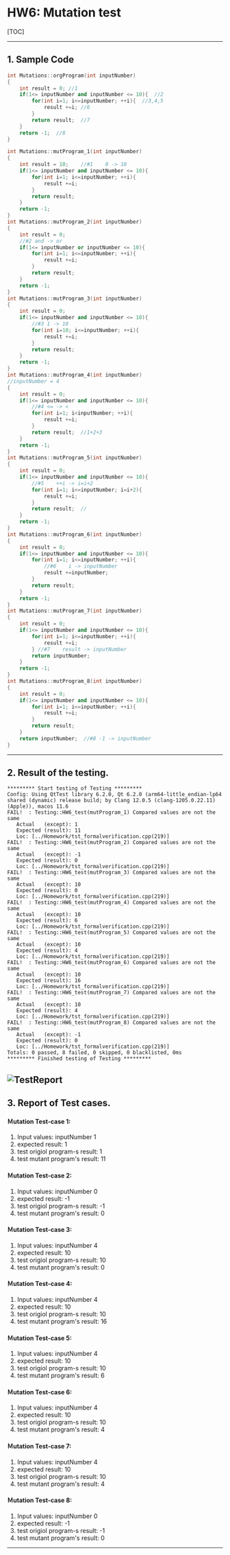 <h1>HW6: Mutation test </h1> 	

[TOC]

---
## 1. Sample Code
```c++ {.line-numbers}
int Mutations::orgProgram(int inputNumber)
{
    int result = 0; //1
    if(1<= inputNumber and inputNumber <= 10){  //2
        for(int i=1; i<=inputNumber; ++i){  //3,4,5
            result +=i; //6
        }
        return result;  //7
    }
    return -1;  //8
}

int Mutations::mutProgram_1(int inputNumber)
{
    int result = 10;    //#1    0 -> 10
    if(1<= inputNumber and inputNumber <= 10){
        for(int i=1; i<=inputNumber; ++i){
            result +=i;
        }
        return result;
    }
    return -1;
}
int Mutations::mutProgram_2(int inputNumber)
{
    int result = 0;
    //#2 and -> or
    if(1<= inputNumber or inputNumber <= 10){ 
        for(int i=1; i<=inputNumber; ++i){
            result +=i;
        }
        return result;
    }
    return -1;
}
int Mutations::mutProgram_3(int inputNumber)
{
    int result = 0;
    if(1<= inputNumber and inputNumber <= 10){
        //#3 1 -> 10
        for(int i=10; i<=inputNumber; ++i){  
            result +=i;
        }
        return result;
    }
    return -1;
}
int Mutations::mutProgram_4(int inputNumber) 
//inputNumber = 4
{
    int result = 0;
    if(1<= inputNumber and inputNumber <= 10){
        //#4 <= -> <
        for(int i=1; i<inputNumber; ++i){  
            result +=i;
        }
        return result;  //1+2+3
    }
    return -1;
}
int Mutations::mutProgram_5(int inputNumber)
{
    int result = 0;
    if(1<= inputNumber and inputNumber <= 10){  
        //#5    ++i -> i=i+2
        for(int i=1; i<=inputNumber; i=i+2){  
            result +=i;
        }
        return result;  //
    }
    return -1;
}
int Mutations::mutProgram_6(int inputNumber)
{
    int result = 0;
    if(1<= inputNumber and inputNumber <= 10){
        for(int i=1; i<=inputNumber; ++i){
            //#6    i -> inputNumber
            result +=inputNumber; 
        }
        return result;
    }
    return -1;
}
int Mutations::mutProgram_7(int inputNumber)
{
    int result = 0;
    if(1<= inputNumber and inputNumber <= 10){
        for(int i=1; i<=inputNumber; ++i){
            result +=i;
        } //#7    result -> inputNumber
        return inputNumber;  
    }
    return -1;
}
int Mutations::mutProgram_8(int inputNumber)
{
    int result = 0;
    if(1<= inputNumber and inputNumber <= 10){
        for(int i=1; i<=inputNumber; ++i){
            result +=i;
        }
        return result;
    }
    return inputNumber;  //#8 -1 -> inputNumber
}
```

---

## 2. Result of the testing.
```
********* Start testing of Testing *********
Config: Using QtTest library 6.2.0, Qt 6.2.0 (arm64-little_endian-lp64 shared (dynamic) release build; by Clang 12.0.5 (clang-1205.0.22.11) (Apple)), macos 11.6
FAIL!  : Testing::HW6_test(mutProgram_1) Compared values are not the same
   Actual   (except): 1
   Expected (result): 11
   Loc: [../Homework/tst_formalverification.cpp(219)]
FAIL!  : Testing::HW6_test(mutProgram_2) Compared values are not the same
   Actual   (except): -1
   Expected (result): 0
   Loc: [../Homework/tst_formalverification.cpp(219)]
FAIL!  : Testing::HW6_test(mutProgram_3) Compared values are not the same
   Actual   (except): 10
   Expected (result): 0
   Loc: [../Homework/tst_formalverification.cpp(219)]
FAIL!  : Testing::HW6_test(mutProgram_4) Compared values are not the same
   Actual   (except): 10
   Expected (result): 6
   Loc: [../Homework/tst_formalverification.cpp(219)]
FAIL!  : Testing::HW6_test(mutProgram_5) Compared values are not the same
   Actual   (except): 10
   Expected (result): 4
   Loc: [../Homework/tst_formalverification.cpp(219)]
FAIL!  : Testing::HW6_test(mutProgram_6) Compared values are not the same
   Actual   (except): 10
   Expected (result): 16
   Loc: [../Homework/tst_formalverification.cpp(219)]
FAIL!  : Testing::HW6_test(mutProgram_7) Compared values are not the same
   Actual   (except): 10
   Expected (result): 4
   Loc: [../Homework/tst_formalverification.cpp(219)]
FAIL!  : Testing::HW6_test(mutProgram_8) Compared values are not the same
   Actual   (except): -1
   Expected (result): 0
   Loc: [../Homework/tst_formalverification.cpp(219)]
Totals: 0 passed, 8 failed, 0 skipped, 0 blacklisted, 0ms
********* Finished testing of Testing *********
```
 ![TestReport](pics/TestReport.png)
---

## 3. Report of Test cases.
#### **Ｍutation Test-case 1:**
1. Input values: inputNumber 1
2. expected result: 1
3. test origiol program-s result: 1
4. test mutant program's result: 11
#### **Ｍutation Test-case 2:**
1. Input values: inputNumber 0
2. expected result: -1
33. test origiol program-s result: -1
4. test mutant program's result: 0
#### **Ｍutation Test-case 3:**
1. Input values: inputNumber 4
2. expected result: 10
3. test origiol program-s result: 10
4. test mutant program's result: 0
#### **Ｍutation Test-case 4:**
1. Input values: inputNumber 4
2. expected result: 10
3. test origiol program-s result: 10
4. test mutant program's result: 16
#### **Ｍutation Test-case 5:**
1. Input values: inputNumber 4
2. expected result: 10
3. test origiol program-s result: 10
4. test mutant program's result: 6
#### **Ｍutation Test-case 6:**
1. Input values: inputNumber 4
2. expected result: 10
3. test origiol program-s result: 10
4. test mutant program's result: 4
#### **Ｍutation Test-case 7:**
1. Input values: inputNumber 4
2. expected result: 10
3. test origiol program-s result: 10
4. test mutant program's result: 4
#### **Ｍutation Test-case 8:**
1. Input values: inputNumber 0
2. expected result: -1
3. test origiol program-s result: -1
4. test mutant program's result: 0

---